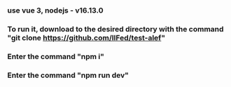 ### use vue 3, nodejs - v16.13.0

### To run it, download to the desired directory with the command "git clone https://github.com/IlFed/test-alef"
### Enter the command "npm i"
### Enter the command "npm run dev"
